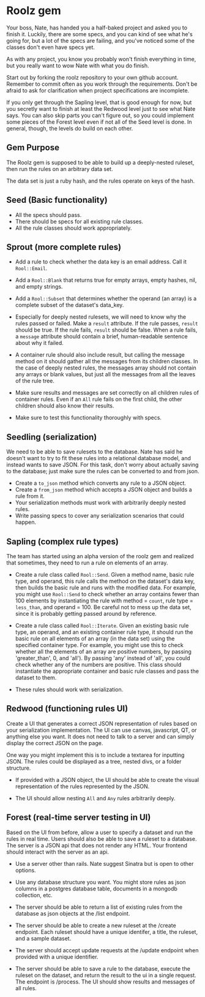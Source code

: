 # Roolz gem

Your boss, Nate, has handed you a half-baked project and asked you to finish it. Luckily, there are some specs, and you can kind of see what he's going for, but a lot of the specs are failing, and you've noticed some of the classes don't even have specs yet.

As with any project, you know you probably won't finish everything in time, but you really want to wow Nate with what you do finish.

Start out by forking the roolz repository to your own github account. Remember to commit often as you work through the requirements. Don't be afraid to ask for clarification when project specifications are incomplete.

If you only get through the Sapling level, that is good enough for now, but you secretly want to finish at least the Redwood level just to see what Nate says. You can also skip parts you can't figure out, so you could implement some pieces of the Forest level even if not all of the Seed level is done. In general, though, the levels do build on each other.

## Gem Purpose

The Roolz gem is supposed to be able to build up a deeply-nested ruleset, then run the rules on an arbitrary data set.

The data set is just a ruby hash, and the rules operate on keys of the hash.

## Seed (Basic functionality)

* All the specs should pass.
* There should be specs for all existing rule classes.
* All the rule classes should work appropriately.

## Sprout (more complete rules)

* Add a rule to check whether the data key is an email address. Call it `Rool::Email`.

* Add a `Rool::Blank` that returns true for empty arrays, empty hashes, nil, and empty strings.

* Add a `Rool::Subset` that determines whether the operand (an array) is a complete subset of the dataset's data_key.

* Especially for deeply nested rulesets, we will need to know why the rules passed or failed. Make a `result` attribute. If the rule passes, `result` should be true. If the rule fails, `result` should be false. When a rule fails, a `message` attribute should contain a brief, human-readable sentence about why it failed.

* A container rule should also include result, but calling the message method on it should gather all the messages from its children classes. In the case of deeply nested rules, the messages array should not contain any arrays or blank values, but just all the messages from all the leaves of the rule tree.

* Make sure results and messages are set correctly on all children rules of container rules. Even if an `All` rule fails on the first child, the other children should also know their results.

* Make sure to test this functionality thoroughly with specs.

## Seedling (serialization)

We need to be able to save rulesets to the database. Nate has said he doesn't want to try to fit these rules into a relational database model, and instead wants to save JSON. For this task, don't worry about actually saving to the database; just make sure the rules can be converted to and from json.

* Create a `to_json` method which converts any rule to a JSON object.
* Create a `from_json` method which accepts a JSON object and builds a rule from it.
* Your serialization methods must work with arbitrarily deeply nested rules.
* Write passing specs to cover any serialization scenarios that could happen.

## Sapling (complex rule types)

The team has started using an alpha version of the roolz gem and realized that sometimes, they need to run a rule on elements of an array.

* Create a rule class called `Rool::Send`. Given a method name, basic rule type, and operand, this rule calls the method on the dataset's data key, then builds the basic rule and runs with the modified data. For example, you might use `Rool::Send` to check whether an array contains fewer than 100 elements by instantiating the rule with method = `count`, rule type = `less_than`, and operand = 100. Be careful not to mess up the data set, since it is probably getting passed around by reference.

* Create a rule class called `Rool::Iterate`. Given an existing basic rule type, an operand, and an existing container rule type, it should run the basic rule on all elements of an array (in the data set) using the specified container type. For example, you might use this to check whether all the elements of an array are positive numbers, by passing 'greater_than', 0, and 'all'). By passing 'any' instead of 'all', you could check whether any of the numbers are positive. This class should instantiate the appropriate container and basic rule classes and pass the dataset to them.

* These rules should work with serialization.

## Redwood (functioning rules UI)

Create a UI that generates a correct JSON representation of rules based on your serialization implementation. The UI can use canvas, javascript, QT, or anything else you want. It does not need to talk to a server and can simply display the correct JSON on the page.

One way you might implement this is to include a textarea for inputting JSON. The rules could be displayed as a tree, nested divs, or a folder structure.

* If provided with a JSON object, the UI should be able to create the visual representation of the rules represented by the JSON.

* The UI should allow nesting `All` and `Any` rules arbitrarily deeply.

## Forest (real-time server testing in UI)

Based on the UI from before, allow a user to specify a dataset and run the rules in real time. Users should also be able to save a ruleset to a database. The server is a JSON api that does not render any HTML. Your frontend should interact with the server as an api.

* Use a server other than rails. Nate suggest Sinatra but is open to other options.

* Use any database structure you want. You might store rules as json columns in a postgres database table, documents in a mongodb collection, etc.

* The server should be able to return a list of existing rules from the database as json objects at the /list endpoint.

* The server should be able to create a new ruleset at the /create endpoint. Each ruleset should have a unique identifer, a title, the ruleset, and a sample dataset.

* The server should accept update requests at the /update endpoint when provided with a unique identifier.

* The server should be able to save a rule to the database, execute the ruleset on the dataset, and return the result to the ui in a single request. The endpoint is /process. The UI should show results and messages of all rules.
